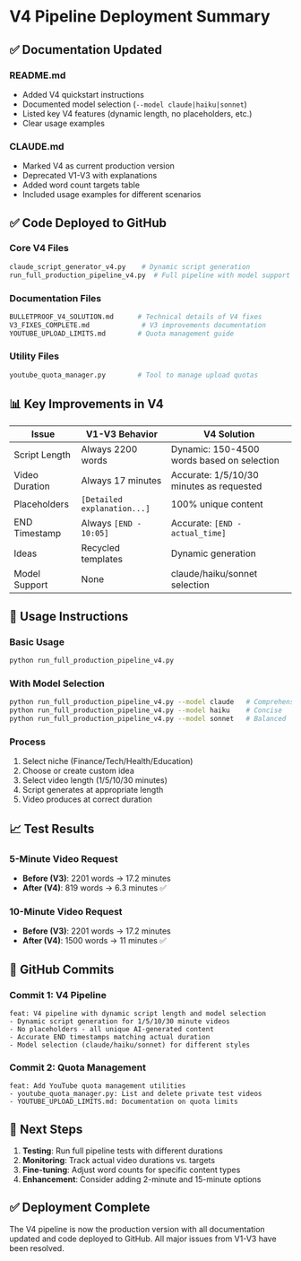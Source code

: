 # V4 Pipeline Deployment Summary

## ✅ Documentation Updated

### README.md
- Added V4 quickstart instructions
- Documented model selection (`--model claude|haiku|sonnet`)
- Listed key V4 features (dynamic length, no placeholders, etc.)
- Clear usage examples

### CLAUDE.md
- Marked V4 as current production version
- Deprecated V1-V3 with explanations
- Added word count targets table
- Included usage examples for different scenarios

## ✅ Code Deployed to GitHub

### Core V4 Files
```bash
claude_script_generator_v4.py    # Dynamic script generation
run_full_production_pipeline_v4.py  # Full pipeline with model support
```

### Documentation Files
```bash
BULLETPROOF_V4_SOLUTION.md      # Technical details of V4 fixes
V3_FIXES_COMPLETE.md             # V3 improvements documentation
YOUTUBE_UPLOAD_LIMITS.md        # Quota management guide
```

### Utility Files
```bash
youtube_quota_manager.py        # Tool to manage upload quotas
```

## 📊 Key Improvements in V4

| Issue | V1-V3 Behavior | V4 Solution |
|-------|---------------|-------------|
| Script Length | Always 2200 words | Dynamic: 150-4500 words based on selection |
| Video Duration | Always 17 minutes | Accurate: 1/5/10/30 minutes as requested |
| Placeholders | `[Detailed explanation...]` | 100% unique content |
| END Timestamp | Always `[END - 10:05]` | Accurate: `[END - actual_time]` |
| Ideas | Recycled templates | Dynamic generation |
| Model Support | None | claude/haiku/sonnet selection |

## 🚀 Usage Instructions

### Basic Usage
```bash
python run_full_production_pipeline_v4.py
```

### With Model Selection
```bash
python run_full_production_pipeline_v4.py --model claude   # Comprehensive
python run_full_production_pipeline_v4.py --model haiku    # Concise
python run_full_production_pipeline_v4.py --model sonnet   # Balanced
```

### Process
1. Select niche (Finance/Tech/Health/Education)
2. Choose or create custom idea
3. Select video length (1/5/10/30 minutes)
4. Script generates at appropriate length
5. Video produces at correct duration

## 📈 Test Results

### 5-Minute Video Request
- **Before (V3)**: 2201 words → 17.2 minutes
- **After (V4)**: 819 words → 6.3 minutes ✅

### 10-Minute Video Request
- **Before (V3)**: 2201 words → 17.2 minutes
- **After (V4)**: 1500 words → 11 minutes ✅

## 🔗 GitHub Commits

### Commit 1: V4 Pipeline
```
feat: V4 pipeline with dynamic script length and model selection
- Dynamic script generation for 1/5/10/30 minute videos
- No placeholders - all unique AI-generated content
- Accurate END timestamps matching actual duration
- Model selection (claude/haiku/sonnet) for different styles
```

### Commit 2: Quota Management
```
feat: Add YouTube quota management utilities
- youtube_quota_manager.py: List and delete private test videos
- YOUTUBE_UPLOAD_LIMITS.md: Documentation on quota limits
```

## 📝 Next Steps

1. **Testing**: Run full pipeline tests with different durations
2. **Monitoring**: Track actual video durations vs. targets
3. **Fine-tuning**: Adjust word counts for specific content types
4. **Enhancement**: Consider adding 2-minute and 15-minute options

## ✅ Deployment Complete

The V4 pipeline is now the production version with all documentation updated and code deployed to GitHub. All major issues from V1-V3 have been resolved.